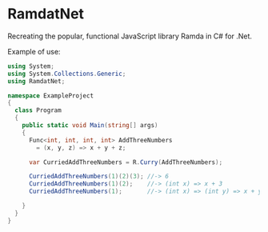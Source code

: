 # RamdatNet

Recreating the popular, functional JavaScript library Ramda in C# for .Net.

Example of use:

```csharp
using System;
using System.Collections.Generic;
using RamdatNet;

namespace ExampleProject
{
  class Program
  {
    public static void Main(string[] args)
    {
      Func<int, int, int, int> AddThreeNumbers
        = (x, y, z) => x + y + z;

      var CurriedAddThreeNumbers = R.Curry(AddThreeNumbers);

      CurriedAddThreeNumbers(1)(2)(3); //-> 6
      CurriedAddThreeNumbers(1)(2);    //-> (int x) => x + 3
      CurriedAddThreeNumbers(1);       //-> (int x) => (int y) => x + y + 1

    }
  }
}
```
